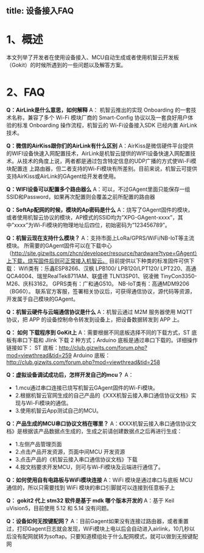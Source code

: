 title:  设备接入FAQ
---


# 1、概述
本文列举了开发者在使用设备接入、MCU自动生成或者使用机智云开发板（Gokit）的时候所遇到的一些问题以及解答方案。

# 2、FAQ

**Q：AirLink是什么意思，如何解释**
A： 机智云推出的实现 Onboarding 的一套技术名称，兼容了多个 Wi-Fi 模块厂商的 Smart-Config 协议以及一套良好用户体验的标准 Onboarding 操作流程，机智云的 Wi-Fi设备接入SDK 已经内置 AirLink 技术。

**Q：微信的AirKiss跟你们的AirLink有什么区别**
A：AirKiss是微信硬件平台提供的WIFI设备快速入网配置技术，AirLink是机智云提供的WIFI设备快速入网配置技术。从技术的角度上说，两者都是通过包含特定信息的UDP广播的方式使Wi-Fi模块配置连	上路由器，但二者支持的Wi-Fi模块有所差别。目前来说，机智云可提供支持AirKiss或AirLink的GAgent给开发者使用。

**Q：WIFI设备可以配置多个路由器么**
A：可以，不过GAgent里面只能保存一组SSID和Password，如果再次配置则会覆盖之前所配置的路由器

**Q：SoftAp配网的时候，模块的Ap密码是什么**
A：烧写了GAgent固件的模块，或者使用机智云协议的模块，AP模式的SSID均为”XPG-GAgent-xxxx”，其中”xxxx”为Wi-Fi模块的物理地址后四位，初始密码为”123456789”。

**Q：机智云现在支持什么模块？**
A：支持市面上LoRa/GPRS/WiFi/NB-IoT等主流模块。
所需要的GAgent固件可以在下载中心（http://site.gizwits.com/zhcn/developer/resource/hardware?type=GAgent）上下载，烧写固件后则可正常接入机智云。
目前提供以下种类的标准固件可供下载：
Wifi类有：乐鑫ESP8266、汉枫 LPB100/ LPB120/LPT120/ LPT220、高通QCA4004、瑞昱RealTek8711AM、联盛德 TLN13SP01、锐凌微 TinyCon3350-M26、庆科3162。
GPRS类有：广和通G510。
NB-IoT类有：高通MDM9206（BG60）。
联系官方客服，签署相关协议后，可获得通信协议，源代码等资源，开发属于自己模块的GAgent。

**Q：机智云硬件与云端通信协议是什么**
A：机智云通过 M2M 服务器使用 MQTT 协议，把 APP 的设备控制命令转发到设备上，把设备数据转发到 APP 上。

**Q： 如何 下载程序到 GoKit上**
A：需要根据不同底板选择不同的下载方式，ST 底板有串口下载和 Jlink 下载 2 种方式；Arduino 底板是通过串口下载的。详细操作链接如下：
ST 底板：http://club.gizwits.com/forum.php?mod=viewthread&tid=259
Arduino 底板：http://club.gizwits.com/forum.php?mod=viewthread&tid=258

**Q：虚拟设备调试成功后，怎样开发自己的mcu？**
A：
- 1.mcu通过串口连接已烧写机智云GAgent固件的Wi-Fi模块。
- 2.根据机智云官网生成的自己产品的《XXX机智云接入串口通信协议文档》实现与Wi-Fi模块的通信。
- 3.使用机智云App测试自己的MCU。

**Q：产品生成的MCU串口协议文档在哪里？**
A：《XXX机智云接入串口通信协议文档》是根据该产品数据点生成的，生成之前请创建数据点之后再进行生成：
- 1.左侧产品管理页面
- 2.点击产品开发资源，页面中间MCU 开发资源
- 3.点击产品的《机智云接入串口通信协议文档》下载
- 4.按文档要求开发MCU，则可与Wi-Fi模块及云端进行通信了。

**Q：如何使用自有电路板与WiFi模块连接**
A：WiFi 模块是通过串口与底板 MCU 通信的，所以只需要找到 WiFi 模块的串口引脚就可以连接到任意板子上

**Q： gokit2 代上 stm32 软件是基于 mdk 哪个版本开发的**
A：基于 Keil uVision5，目前使用 5.12 和 5.14 没有问题。

**Q：设备如何无按键配网？**
A：目前Gagent如果没有连接过路由器，或者重置过，打印Gagent日志就会发现，WiFi模块上电以后会自动进入airlink，10几秒以后没有配网就转为softap。只要知道模组处于什么配网模式，就可以做到无按键配网
